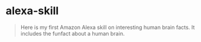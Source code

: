 # alexa-skill
> Here is my first Amazon Alexa skill on interesting human brain facts. It includes the funfact about a human brain.
